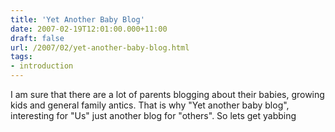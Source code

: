 ```yaml
---
title: 'Yet Another Baby Blog'
date: 2007-02-19T12:01:00.000+11:00
draft: false
url: /2007/02/yet-another-baby-blog.html
tags: 
- introduction
---
```


I am sure that there are a lot of parents blogging about their babies, growing kids and general family antics. That is why "Yet another baby blog", interesting for "Us" just another blog for "others". So lets get yabbing